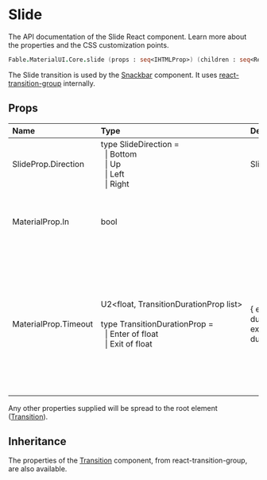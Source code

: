# Slide

<p class="description">The API documentation of the Slide React component. Learn more about the properties and the CSS customization points.</p>

```fsharp
Fable.MaterialUI.Core.slide (props : seq<IHTMLProp>) (children : seq<ReactElement>) : ReactElement
```

The Slide transition is used by the [Snackbar](#/api/snackbars/) component.
It uses [react-transition-group](https://github.com/reactjs/react-transition-group) internally.

## Props

| Name | Type | Default | Description |
|:-----|:-----|:--------|:------------|
| <span class="prop-name">SlideProp.Direction</span> | <span class="prop-type">type&nbsp;SlideDirection&nbsp;=<br>&nbsp;&nbsp;&#124;&nbsp;Bottom<br>&nbsp;&nbsp;&#124;&nbsp;Up<br>&nbsp;&nbsp;&#124;&nbsp;Left<br>&nbsp;&nbsp;&#124;&nbsp;Right<br></span> | <span class="prop-default">SlideDirection.Down</span> | Direction the child node will enter from. |
| <span class="prop-name">MaterialProp.In</span> | <span class="prop-type">bool</span> |   | If `true`, show the component; triggers the enter or exit animation. |
| <span class="prop-name">MaterialProp.Timeout</span> | <span class="prop-type">U2&lt;float,&nbsp;TransitionDurationProp&nbsp;list&gt;<br><br>type&nbsp;TransitionDurationProp&nbsp;=<br>&nbsp;&nbsp;&#124;&nbsp;Enter&nbsp;of&nbsp;float<br>&nbsp;&nbsp;&#124;&nbsp;Exit&nbsp;of&nbsp;float<br></span> | <span class="prop-default">{  enter: duration.enteringScreen,  exit: duration.leavingScreen,}</span> | The duration for the transition, in milliseconds. You may specify a single timeout for all transitions, or individually with an object. |

Any other properties supplied will be spread to the root element ([Transition](https://reactcommunity.org/react-transition-group/#Transition)).

## Inheritance

The properties of the [Transition](https://reactcommunity.org/react-transition-group/#Transition) component, from react-transition-group, are also available.
<!-- You can take advantage of this behavior to [target nested components](/guides/api/#spread). -->

<!--## Demos-->

<!--- [Dialogs](/demos/dialogs/)-->
<!--- [Transitions](/utils/transitions/)-->

